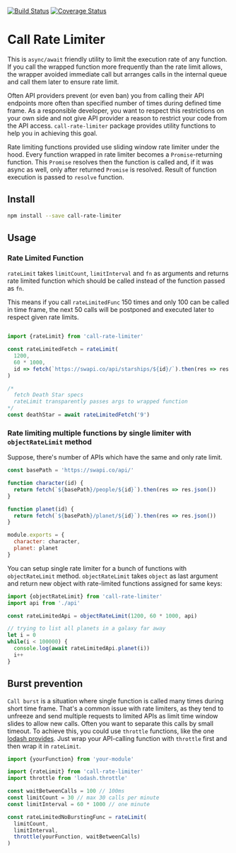 [![Build Status](https://travis-ci.org/ujenjt/call-rate-limiter.svg?branch=master)](https://travis-ci.org/ujenjt/call-rate-limiter)
[![Coverage Status](https://coveralls.io/repos/github/ujenjt/call-rate-limiter/badge.svg?branch=master)](https://coveralls.io/github/ujenjt/call-rate-limiter?branch=master)

# Call Rate Limiter

This is `async/await` friendly utility to limit the execution rate of any function. If you call the wrapped function more frequently than the rate limit allows, the wrapper avoided immediate call but arranges calls in the internal queue and call them later to ensure rate limit.

Often API providers prevent (or even ban) you from calling their API endpoints more often than specified number of times during defined time frame. As a responsible developer, you want to respect this restrictions on your own side and not give API provider a reason to restrict your code from the API access. `call-rate-limiter` package provides utility functions to help you in achieving this goal.

Rate limiting functions provided use sliding window rate limiter under the hood. Every function wrapped in rate limiter becomes a `Promise`-returning function. This `Promise` resolves then the function is called and, if it was async as well, only after returned `Promise` is resolved. Result of function execution is passed to `resolve` function.

## Install

```bash
npm install --save call-rate-limiter
```

## Usage
### Rate Limited Function

`rateLimit` takes `limitCount`, `limitInterval` and `fn` as arguments and returns rate limited function which should be called instead of the function passed as `fn`.

This means if you call `rateLimitedFunc` 150 times and only 100 can be called in time frame, the next 50 calls will be postponed and executed later to respect given rate limits.

```javascript

import {rateLimit} from 'call-rate-limiter'

const rateLimitedFetch = rateLimit(
  1200,
  60 * 1000,
  id => fetch(`https://swapi.co/api/starships/${id}/`).then(res => res.json())
)

/*
  fetch Death Star specs
  rateLimit transparently passes args to wrapped function
*/
const deathStar = await rateLimitedFetch('9')
```

### Rate limiting multiple functions by single limiter with `objectRateLimit` method

Suppose, there's number of APIs which have the same and only rate limit.

```javascript
const basePath = 'https://swapi.co/api/'

function character(id) {
  return fetch(`${basePath}/people/${id}`).then(res => res.json())
}

function planet(id) {
  return fetch(`${basePath}/planet/${id}`).then(res => res.json())
}

module.exports = {
  character: character,
  planet: planet
}
```

You can setup single rate limiter for a bunch of functions with `objectRateLimit` method. `objectRateLimit` takes `object` as last argument and return new object with rate-limited functions assigned for same keys:

```javascript
import {objectRateLimit} from 'call-rate-limiter'
import api from './api'

const rateLimitedApi = objectRateLimit(1200, 60 * 1000, api)

// trying to list all planets in a galaxy far away
let i = 0
while(i < 100000) {
  console.log(await rateLimitedApi.planet(i))
  i++
}
```

## Burst prevention

`Call burst` is a situation where single function is called many times during short time frame. That's a common issue with rate limiters, as they tend to unfreeze and send multiple requests to limited APIs as limit time window slides to allow new calls. Often you want to separate this calls by small timeout. To achieve this, you could use `throttle` functions, like the one [lodash provides](https://lodash.com/docs/4.17.10#throttle). Just wrap your API-calling function with `throttle` first and then wrap it in `rateLimit`.

```javascript
import {yourFunction} from 'your-module'

import {rateLimit} from 'call-rate-limiter'
import throttle from 'lodash.throttle'

const waitBetweenCalls = 100 // 100ms
const limitCount = 30 // max 30 calls per minute
const limitInterval = 60 * 1000 // one minute

const rateLimitedNoBurstingFunc = rateLimit(
  limitCount,
  limitInterval,
  throttle(yourFunction, waitBetweenCalls)
)
```
